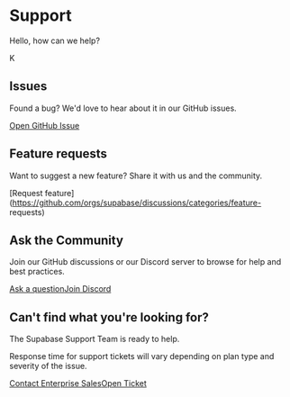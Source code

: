 # Support

Hello, how can we help?

K

## Issues

Found a bug? We'd love to hear about it in our GitHub issues.

[Open GitHub Issue](https://github.com/supabase/supabase/issues)

## Feature requests

Want to suggest a new feature? Share it with us and the community.

[Request
feature](https://github.com/orgs/supabase/discussions/categories/feature-
requests)

## Ask the Community

Join our GitHub discussions or our Discord server to browse for help and best
practices.

[Ask a question](https://github.com/supabase/supabase/discussions)[Join
Discord](https://discord.supabase.com/)

## Can't find what you're looking for?

The Supabase Support Team is ready to help.

Response time for support tickets will vary depending on plan type and
severity of the issue.

[Contact Enterprise Sales](https://forms.supabase.com/enterprise)[Open
Ticket](https://supabase.com/dashboard/support/new)

